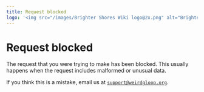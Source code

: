 ```yaml
---
title: Request blocked
logo: '<img src="/images/Brighter Shores Wiki logo@2x.png" alt="Brighter Shores Wiki" width="120px">'
---
```


# Request blocked

The request that you were trying to make has been blocked. This usually happens when the request includes malformed or unusual data.

If you think this is a mistake, email us at <code>support@weirdgloop.org</code>.
